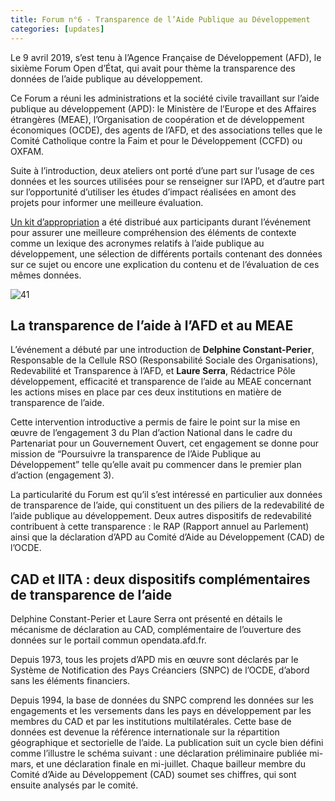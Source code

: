 ```yaml
---
title: Forum n°6 - Transparence de l’Aide Publique au Développement
categories: [updates]
---
```


Le 9 avril 2019, s’est tenu à l’Agence Française de Développement (AFD), le sixième Forum Open d’État, qui avait pour thème la transparence des données de l’aide publique au développement.

Ce Forum a réuni les administrations et la société civile travaillant sur l’aide publique au développement (APD): le Ministère de l’Europe et des Affaires étrangères (MEAE), l’Organisation de coopération et de développement économiques (OCDE), des agents de l’AFD, et des associations telles que le Comité Catholique contre la Faim et pour le Développement (CCFD) ou OXFAM.

Suite à l’introduction, deux ateliers ont porté d’une part sur l’usage de ces données et les sources utilisées pour se renseigner sur l’APD, et d’autre part sur l’opportunité d’utiliser les études d’impact réalisées en amont des projets pour informer une meilleure évaluation.

[Un kit d’appropriation](https://www.etalab.gouv.fr/wp-content/uploads/2019/04/Kit-dappropriation-Forum-6.pdf) a été distribué aux participants durant l’événement pour assurer une meilleure compréhension des éléments de contexte comme un lexique des acronymes relatifs à l’aide publique au développement, une sélection de différents portails contenant des données sur ce sujet ou encore une explication du contenu et de l’évaluation de ces mêmes données.

![41](https://forum.etalab.gouv.fr/uploads/default/optimized/1X/127a3b4ab3d3a38ecf88f2f432319bd46c5d2321_1_285x225.png "Extrait image kit")

## La transparence de l’aide à l’AFD et au MEAE
L’événement a débuté par une introduction de **Delphine Constant-Perier**, Responsable de la Cellule RSO (Responsabilité Sociale des Organisations), Redevabilité et Transparence à l’AFD, et **Laure Serra**, Rédactrice Pôle développement, efficacité et transparence de l’aide au MEAE concernant les actions mises en place par ces deux institutions en matière de transparence de l’aide.

Cette intervention introductive a permis de faire le point sur la mise en œuvre de l’engagement 3 du Plan d’action National dans le cadre du Partenariat pour un Gouvernement Ouvert, cet engagement se donne pour mission de “Poursuivre la transparence de l’Aide Publique au Développement” telle qu’elle avait pu commencer dans le premier plan d’action (engagement 3).

La particularité du Forum est qu’il s’est intéressé en particulier aux données de transparence de l’aide, qui constituent un des piliers de la redevabilité de l’aide publique au développement. Deux autres dispositifs de redevabilité contribuent à cette transparence : le RAP (Rapport annuel au Parlement) ainsi que la déclaration d’APD au Comité d’Aide au Développement (CAD) de l’OCDE.

## CAD et IITA : deux dispositifs complémentaires de transparence de l’aide
Delphine Constant-Perier et Laure Serra ont présenté en détails le mécanisme de déclaration au CAD, complémentaire de l’ouverture des données sur le portail commun opendata.afd.fr.

Depuis 1973, tous les projets d’APD mis en œuvre sont déclarés par le Système de Notification des Pays Créanciers (SNPC) de l’OCDE, d’abord sans les éléments financiers.

Depuis 1994, la base de données du SNPC comprend les données sur les engagements et les versements dans les pays en développement par les membres du CAD et par les institutions multilatérales. Cette base de données est devenue la référence internationale sur la répartition géographique et sectorielle de l’aide. La publication suit un cycle bien défini comme l’illustre le schéma suivant : une déclaration préliminaire publiée mi-mars, et une déclaration finale en mi-juillet. Chaque bailleur membre du Comité d’Aide au Développement (CAD) soumet ses chiffres, qui sont ensuite analysés par le comité.
